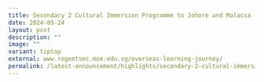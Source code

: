 ```yaml
---
title: Secondary 2 Cultural Immersion Programme to Johore and Malacca
date: 2024-05-24
layout: post
description: ""
image: ""
variant: tiptap
external: www.regentsec.moe.edu.sg/overseas-learning-journey/
permalink: /latest-announcement/highlights/secondary-2-cultural-immersion-programme-to-johore-and-malacca/
---
```

